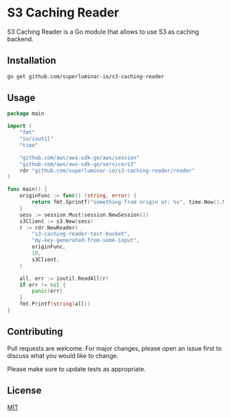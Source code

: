 # S3 Caching Reader

S3 Caching Reader is a Go module that allows to use S3 as caching backend.

## Installation

```bash
go get github.com/superluminar-io/s3-caching-reader
```

## Usage

```go
package main

import (
	"fmt"
	"io/ioutil"
	"time"

	"github.com/aws/aws-sdk-go/aws/session"
	"github.com/aws/aws-sdk-go/service/s3"
	rdr "github.com/superluminar-io/s3-caching-reader/reader"
)

func main() {
	originFunc := func() (string, error) {
		return fmt.Sprintf("something from origin at: %s", time.Now().String()), nil
	}
	sess := session.Must(session.NewSession())
	s3Client := s3.New(sess)
	r := rdr.NewReader(
		"s3-caching-reader-test-bucket",
		"my-key-generated-from-some-input",
		originFunc,
		10,
		s3Client,
	)

	all, err := ioutil.ReadAll(r)
	if err != nil {
		panic(err)
	}
	fmt.Printf(string(all))
}
```

## Contributing
Pull requests are welcome. For major changes, please open an issue first to discuss what you would like to change.

Please make sure to update tests as appropriate.

## License
[MIT](https://choosealicense.com/licenses/mit/)
